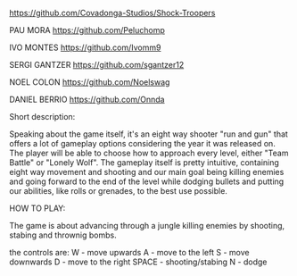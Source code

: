 https://github.com/Covadonga-Studios/Shock-Troopers

PAU MORA
https://github.com/Peluchomp

IVO MONTES
https://github.com/Ivomm9

SERGI GANTZER
https://github.com/sgantzer12

NOEL COLON
https://github.com/Noelswag

DANIEL BERRIO
https://github.com/Onnda

Short description:

Speaking about the game itself, it's an eight way shooter "run and gun" that offers a lot of gameplay options considering the year it was released on. The player will be able to choose how to approach every level, either "Team Battle" or "Lonely Wolf". The gameplay itself is pretty intuitive, containing eight way movement and shooting and our main goal being killing enemies and going forward to the end of the level while dodging bullets and putting our abilities, like rolls or grenades, to the best use possible.

HOW TO PLAY:

The game is about advancing through a jungle killing enemies by shooting, stabing and thrownig bombs.

the controls are:
W - move upwards
A - move to the left
S - move downwards
D - move to the right
SPACE - shooting/stabing
N - dodge
